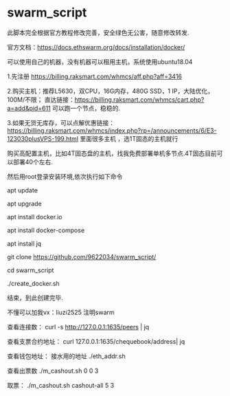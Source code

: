 # swarm_script
此脚本完全根据官方教程修改完善，安全绿色无公害，随意修改转发.

官方文档：https://docs.ethswarm.org/docs/installation/docker/

可以使用自己的机器，没有机器可以租用主机，系统使用ubuntu18.04

1.先注册 https://billing.raksmart.com/whmcs/aff.php?aff=3416

2.购买主机：推荐L5630，双CPU，16G内存，480G SSD，1 IP，大陆优化，100M/不限； 直达链接：https://billing.raksmart.com/whmcs/cart.php?a=add&pid=611 可以跑一个节点，稳稳的.

3.如果无货无库存，可以点解优惠链接：https://billing.raksmart.com/whmcs/index.php?rp=/announcements/6/E3-123030plusVPS-199.html 里面很多主机 ，选1T固态的主机就行 

购买高配置主机，比如4T固态盘的主机，找我免费部署单机多节点.4T固态目前可以部署40个左右.

然后用root登录安装环境,依次执行如下命令

apt update

apt upgrade

apt install docker.io

apt install docker-compose

apt install jq

git clone https://github.com/9622034/swarm_script/

cd swarm_script

./create_docker.sh

结束，到此创建完毕.

不懂可以加我vx：liuzi2525 注明swarm 


查看连接数：
curl -s http://127.0.0.1:1635/peers | jq

查看支票合约地址：
curl 127.0.0.1:1635/chequebook/address| jq

查看钱包地址： 接水用的地址
./eth_addr.sh 

查看出票数
./m_cashout.sh 0 0 3

取票：
./m_cashout.sh cashout-all 5 3




